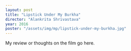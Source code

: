 ```yaml
---
layout: post
title: "Lipstick Under My Burkha"
director: "Alankrita Shrivastava"
year: 2016
poster: "/assets/img/mp/lipstick-under-my-burkha.jpg"
---
```


My review or thoughts on the film go here.
